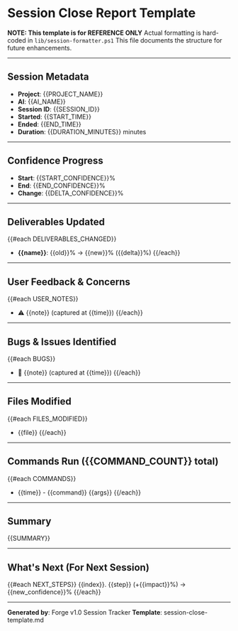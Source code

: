 # Session Close Report Template

**NOTE: This template is for REFERENCE ONLY**
Actual formatting is hard-coded in `lib/session-formatter.ps1`
This file documents the structure for future enhancements.

---

## Session Metadata
- **Project**: {{PROJECT_NAME}}
- **AI**: {{AI_NAME}}
- **Session ID**: {{SESSION_ID}}
- **Started**: {{START_TIME}}
- **Ended**: {{END_TIME}}
- **Duration**: {{DURATION_MINUTES}} minutes

---

## Confidence Progress
- **Start**: {{START_CONFIDENCE}}%
- **End**: {{END_CONFIDENCE}}%
- **Change**: {{DELTA_CONFIDENCE}}%

---

## Deliverables Updated
{{#each DELIVERABLES_CHANGED}}
- **{{name}}**: {{old}}% → {{new}}% ({{delta}}%)
{{/each}}

---

## User Feedback & Concerns
{{#each USER_NOTES}}
- ⚠️  {{note}} (captured at {{time}})
{{/each}}

---

## Bugs & Issues Identified
{{#each BUGS}}
- 🐛 {{note}} (captured at {{time}})
{{/each}}

---

## Files Modified
{{#each FILES_MODIFIED}}
- {{file}}
{{/each}}

---

## Commands Run ({{COMMAND_COUNT}} total)
{{#each COMMANDS}}
- {{time}} - {{command}} {{args}}
{{/each}}

---

## Summary
{{SUMMARY}}

---

## What's Next (For Next Session)
{{#each NEXT_STEPS}}
{{index}}. {{step}} (+{{impact}}%) → {{new_confidence}}%
{{/each}}

---

**Generated by**: Forge v1.0 Session Tracker
**Template**: session-close-template.md
